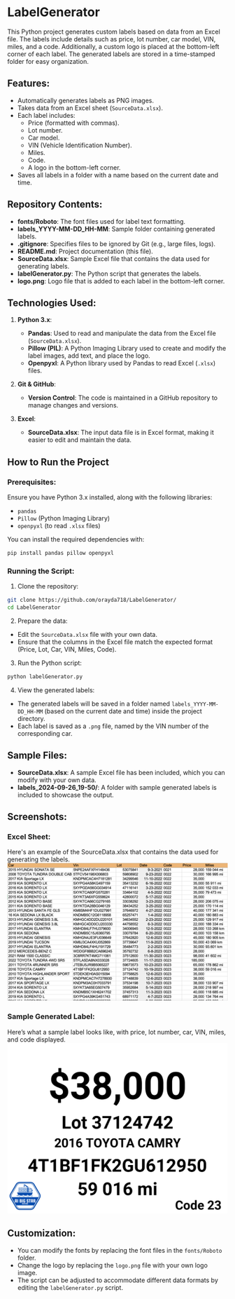 # LabelGenerator

This Python project generates custom labels based on data from an Excel file. The labels include details such as price, lot number, car model, VIN, miles, and a code. Additionally, a custom logo is placed at the bottom-left corner of each label. The generated labels are stored in a time-stamped folder for easy organization.

## Features:
- Automatically generates labels as PNG images.
- Takes data from an Excel sheet (`SourceData.xlsx`).
- Each label includes:
  - Price (formatted with commas).
  - Lot number.
  - Car model.
  - VIN (Vehicle Identification Number).
  - Miles.
  - Code.
  - A logo in the bottom-left corner.
- Saves all labels in a folder with a name based on the current date and time.
  
## Repository Contents:
- **fonts/Roboto**: The font files used for label text formatting.
- **labels_YYYY-MM-DD_HH-MM**: Sample folder containing generated labels.
- **.gitignore**: Specifies files to be ignored by Git (e.g., large files, logs).
- **README.md**: Project documentation (this file).
- **SourceData.xlsx**: Sample Excel file that contains the data used for generating labels.
- **labelGenerator.py**: The Python script that generates the labels.
- **logo.png**: Logo file that is added to each label in the bottom-left corner.

## Technologies Used:

1. **Python 3.x**:
   - **Pandas**: Used to read and manipulate the data from the Excel file (`SourceData.xlsx`).
   - **Pillow (PIL)**: A Python Imaging Library used to create and modify the label images, add text, and place the logo.
   - **Openpyxl**: A Python library used by Pandas to read Excel (`.xlsx`) files.
   
2. **Git & GitHub**:
   - **Version Control**: The code is maintained in a GitHub repository to manage changes and versions.
   
3. **Excel**:
   - **SourceData.xlsx**: The input data file is in Excel format, making it easier to edit and maintain the data.

## How to Run the Project

### Prerequisites:
Ensure you have Python 3.x installed, along with the following libraries:
- `pandas`
- `Pillow` (Python Imaging Library)
- `openpyxl` (to read `.xlsx` files)

You can install the required dependencies with:
```bash
pip install pandas pillow openpyxl
```

### Running the Script:
1. Clone the repository:
```bash
git clone https://github.com/orayda718/LabelGenerator/
cd LabelGenerator
```
2. Prepare the data:
- Edit the `SourceData.xlsx` file with your own data.
- Ensure that the columns in the Excel file match the expected format (Price, Lot, Car, VIN, Miles, Code).
3. Run the Python script:
```bash
python labelGenerator.py
```
4. View the generated labels:
- The generated labels will be saved in a folder named `labels_YYYY-MM-DD_HH-MM` (based on the current date and time) inside the project directory.
- Each label is saved as a `.png` file, named by the VIN number of the corresponding car.

## Sample Files:
- **SourceData.xlsx**: A sample Excel file has been included, which you can modify with your own data.
- **labels_2024-09-26_19-50/**: A folder with sample generated labels is included to showcase the output.

## Screenshots:
### Excel Sheet:
Here's an example of the SourceData.xlsx that contains the data used for generating the labels.
![alt text](excelScreenshot.png "Excel Sheet")
### Sample Generated Label:
Here’s what a sample label looks like, with price, lot number, car, VIN, miles, and code displayed.
![alt text](sampleLabel.png "Sample Label")

## Customization:
- You can modify the fonts by replacing the font files in the `fonts/Roboto` folder.
- Change the logo by replacing the `logo.png` file with your own logo image.
- The script can be adjusted to accommodate different data formats by editing the `labelGenerator.py` script.